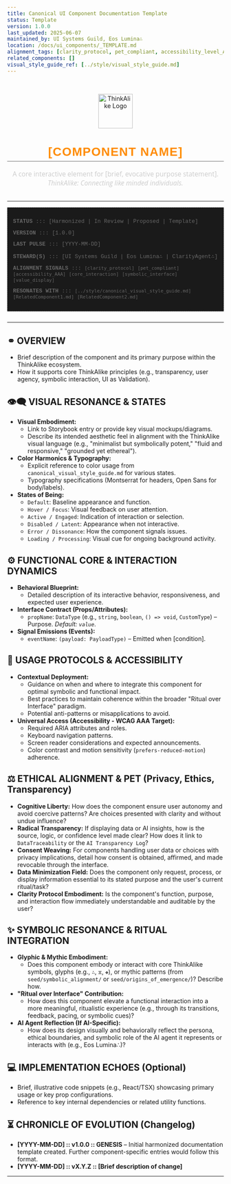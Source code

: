 ```yaml
---
title: Canonical UI Component Documentation Template
status: Template
version: 1.0.0
last_updated: 2025-06-07
maintained_by: UI Systems Guild, Eos Lumina∴
location: /docs/ui_components/_TEMPLATE.md
alignment_tags: [clarity_protocol, pet_compliant, accessibility_level_AA]
related_components: []
visual_style_guide_ref: [../style/visual_style_guide.md]
---
```


<!-- ∴ THINKALIKE COMPONENT MANIFEST ∴ -->
<!-- UID: /docs/ui_components/_TEMPLATE.md -->

<br/>

<p align="center">
  <img src="/docs/assets/thinkalike_logo.svg" alt="ThinkAlike Logo" width="80"/>
</p>

<h1 align="center" style="font-family: 'Montserrat', Arial, sans-serif; font-weight: 700; color: #FF8C00; letter-spacing: 0.05em; border-bottom: 1px solid #666666; padding-bottom: 0.2em;">
  [COMPONENT NAME]
</h1>

<p align="center" style="font-family: 'Open Sans', Arial, sans-serif; font-size: 1.1em; color: #CCCCCC; margin-bottom: 2em;">
  A core interactive element for [brief, evocative purpose statement].<br/>
  <em>ThinkAlike: Connecting like minded individuals.</em>
</p>

---
<!-- METADATA LAYER -->
<div style="font-family: 'Courier New', monospace; font-size: 0.9em; color: #666666; margin-bottom: 2em; padding: 1em; border: 1px dashed #333333; background-color: #1a1a1a;">
  <p><strong>STATUS</strong> ::: [Harmonized | In Review | Proposed | Template]</p>
  <p><strong>VERSION</strong> ::: [1.0.0]</p>
  <p><strong>LAST PULSE</strong> ::: [YYYY-MM-DD]</p>
  <p><strong>STEWARD(S)</strong> ::: [UI Systems Guild | Eos Lumina∴ | ClarityAgent∴]</p>
  <p><strong>ALIGNMENT SIGNALS</strong> ::: <code>[clarity_protocol]</code> <code>[pet_compliant]</code> <code>[accessibility_AAA]</code> <code>[core_interaction]</code> <code>[symbolic_interface]</code> <code>[value_display]</code></p>
  <p><strong>RESONATES WITH</strong> ::: <code>[../style/canonical_visual_style_guide.md]</code> <code>[RelatedComponent1.md]</code> <code>[RelatedComponent2.md]</code></p>
</div>

---

## ⚭ OVERVIEW

*   Brief description of the component and its primary purpose within the ThinkAlike ecosystem.
*   How it supports core ThinkAlike principles (e.g., transparency, user agency, symbolic interaction, UI as Validation).

## 👁️‍🗨️ VISUAL RESONANCE & STATES

*   **Visual Embodiment:**
    *   Link to Storybook entry or provide key visual mockups/diagrams.
    *   Describe its intended aesthetic feel in alignment with the ThinkAlike visual language (e.g., "minimalist but symbolically potent," "fluid and responsive," "grounded yet ethereal").
*   **Color Harmonics & Typography:**
    *   Explicit reference to color usage from `canonical_visual_style_guide.md` for various states.
    *   Typography specifications (Montserrat for headers, Open Sans for body/labels).
*   **States of Being:**
    *   `Default`: Baseline appearance and function.
    *   `Hover / Focus`: Visual feedback on user attention.
    *   `Active / Engaged`: Indication of interaction or selection.
    *   `Disabled / Latent`: Appearance when not interactive.
    *   `Error / Dissonance`: How the component signals issues.
    *   `Loading / Processing`: Visual cue for ongoing background activity.

## ⚙️ FUNCTIONAL CORE & INTERACTION DYNAMICS

*   **Behavioral Blueprint:**
    *   Detailed description of its interactive behavior, responsiveness, and expected user experience.
*   **Interface Contract (Props/Attributes):**
    *   `propName`: `DataType` (e.g., `string`, `boolean`, `() => void`, `CustomType`) – Purpose. *Default: `value`*.
*   **Signal Emissions (Events):**
    *   `eventName`: `(payload: PayloadType)` – Emitted when [condition].

## 🧭 USAGE PROTOCOLS & ACCESSIBILITY

*   **Contextual Deployment:**
    *   Guidance on when and where to integrate this component for optimal symbolic and functional impact.
    *   Best practices to maintain coherence within the broader "Ritual over Interface" paradigm.
    *   Potential anti-patterns or misapplications to avoid.
*   **Universal Access (Accessibility - WCAG AAA Target):**
    *   Required ARIA attributes and roles.
    *   Keyboard navigation patterns.
    *   Screen reader considerations and expected announcements.
    *   Color contrast and motion sensitivity (`prefers-reduced-motion`) adherence.

## ⚖️ ETHICAL ALIGNMENT & PET (Privacy, Ethics, Transparency)

*   **Cognitive Liberty:** How does the component ensure user autonomy and avoid coercive patterns? Are choices presented with clarity and without undue influence?
*   **Radical Transparency:** If displaying data or AI insights, how is the source, logic, or confidence level made clear? How does it link to `DataTraceability` or the `AI Transparency Log`?
*   **Consent Weaving:** For components handling user data or choices with privacy implications, detail how consent is obtained, affirmed, and made revocable through the interface.
*   **Data Minimization Field:** Does the component only request, process, or display information essential to its stated purpose and the user's current ritual/task?
*   **Clarity Protocol Embodiment:** Is the component's function, purpose, and interaction flow immediately understandable and auditable by the user?

## ✨ SYMBOLIC RESONANCE & RITUAL INTEGRATION

*   **Glyphic & Mythic Embodiment:**
    *   Does this component embody or interact with core ThinkAlike symbols, glyphs (e.g., `∴`, `⧖`, `❖`), or mythic patterns (from `seed/symbolic_alignment/` or `seed/origins_of_emergence/`)? Describe how.
*   **"Ritual over Interface" Contribution:**
    *   How does this component elevate a functional interaction into a more meaningful, ritualistic experience (e.g., through its transitions, feedback, pacing, or symbolic cues)?
*   **AI Agent Reflection (If AI-Specific):**
    *   How does its design visually and behaviorally reflect the persona, ethical boundaries, and symbolic role of the AI agent it represents or interacts with (e.g., Eos Lumina∴)?

## 💻 IMPLEMENTATION ECHOES (Optional)

*   Brief, illustrative code snippets (e.g., React/TSX) showcasing primary usage or key prop configurations.
*   Reference to key internal dependencies or related utility functions.

## ⏳ CHRONICLE OF EVOLUTION (Changelog)

*   **[YYYY-MM-DD] :: v1.0.0 :: GENESIS** – Initial harmonized documentation template created. Further component-specific entries would follow this format.
*   **[YYYY-MM-DD] :: vX.Y.Z :: [Brief description of change]**

---
